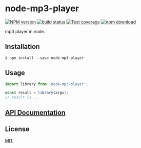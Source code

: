 # node-mp3-player

  [![NPM version][npm-image]][npm-url]
  [![build status][travis-image]][travis-url]
  [![Test coverage][codecov-image]][codecov-url]
  [![npm download][download-image]][download-url]

mp3 player in node.

## Installation

`$ npm install --save node-mp3-player`

## Usage

```js
import library from 'node-mp3-player';

const result = library(args);
// result is ...
```

## [API Documentation](https://opatiny.github.io/node-mp3-player/)

## License

  [MIT](./LICENSE)

[npm-image]: https://img.shields.io/npm/v/node-mp3-player.svg?style=flat-square
[npm-url]: https://www.npmjs.com/package/node-mp3-player
[travis-image]: https://img.shields.io/travis/opatiny/node-mp3-player/master.svg?style=flat-square
[travis-url]: https://travis-ci.org/opatiny/node-mp3-player
[codecov-image]: https://img.shields.io/codecov/c/github/opatiny/node-mp3-player.svg?style=flat-square
[codecov-url]: https://codecov.io/gh/opatiny/node-mp3-player
[download-image]: https://img.shields.io/npm/dm/node-mp3-player.svg?style=flat-square
[download-url]: https://www.npmjs.com/package/node-mp3-player
